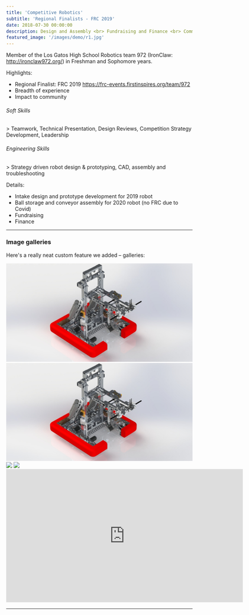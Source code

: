 ```yaml
---
title: 'Competitive Robotics'
subtitle: 'Regional Finalists - FRC 2019'
date: 2018-07-30 00:00:00
description: Design and Assembly <br> Fundraising and Finance <br> Community Outreach
featured_image: '/images/demo/r1.jpg'
---
```


Member of the Los Gatos High School Robotics team 972 (IronClaw: http://ironclaw972.org/) in Freshman and Sophomore years.  
  
Highlights:
* Regional Finalist: FRC 2019 https://frc-events.firstinspires.org/team/972
* Breadth of experience
* Impact to community

<h6> Soft Skills </h6>
> Teamwork, Technical Presentation, Design Reviews, Competition Strategy Development, Leadership

<h6> Engineering Skills </h6>
> Strategy driven robot design & prototyping, CAD, assembly and troubleshooting


Details:

* Intake design and prototype development for 2019 robot 
* Ball storage and conveyor assembly for 2020 robot (no FRC due to Covid)
* Fundraising
* Finance

---

### Image galleries

Here's a really neat custom feature we added – galleries:

<div class="gallery" data-columns="3">
	<img src="/images/demo/r1.jpg">
	<img src="/images/demo/r1.jpg">
	<img src="/images/demo/robotics3.jpg">
	<img src="/images/demo/robotics4.jpg">
</div>


<iframe src="https://www.youtube.com/watch?v=fYgTTOVjDZs" width="640" height="360" frameborder="0" allowfullscreen></iframe>

---

